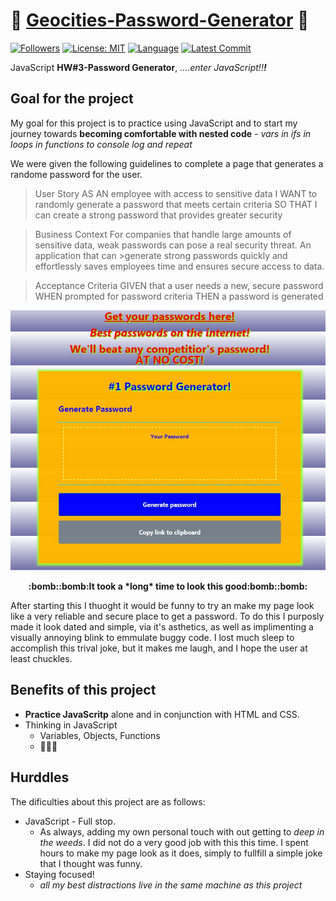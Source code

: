# :closed_lock_with_key: [Geocities-Password-Generator](https://spencerfalor-ward.github.io/Geocities-Password-Generator) :closed_lock_with_key:

[![Followers](https://img.shields.io/github/followers/SpencerFalor-Ward?style=social)](https://github.com/SpencerFalor-Ward?tab=followers) [![License: MIT](https://img.shields.io/badge/License-MIT-yellow.svg)](https://opensource.org/licenses/MIT) 
[![Language](https://img.shields.io/github/languages/top/SpencerFalor-Ward/HW-3---passwordGenerator)](https://github.com/SpencerFalor-Ward/HW-3---passwordGenerator/search?l=javascript) 
[![Latest Commit](https://img.shields.io/github/last-commit/SpencerFalor-Ward/HW-3---passwordGenerator)](https://github.com/SpencerFalor-Ward/HW-3---passwordGenerator/graphs/commit-activity)

JavaScript **HW#3-Password Generator**, *....enter JavaScript!!<strong>!</strong>*

## Goal for the project
My goal for this project is to practice using JavaScript and to start my journey towards **becoming comfortable with nested code** - *vars in ifs in loops in functions to console log and repeat* 

We were given the following guidelines to complete a page that generates a randome password for the user.

>User Story
>AS AN employee with access to sensitive data
>I WANT to randomly generate a password that meets certain criteria
>SO THAT I can create a strong password that provides greater security

>Business Context
>For companies that handle large amounts of sensitive data, weak passwords can pose a real security threat. An application that can >generate strong passwords quickly and effortlessly saves employees time and ensures secure access to data.

>Acceptance Criteria
>GIVEN that a user needs a new, secure password
>WHEN prompted for password criteria
>THEN a password is generated

<p align="center">
  <img alt="My password generator" src=generatorScreenCapture.JPG>
    </p>
<p align="center">
  <strong>:bomb::bomb:It took a *long* time to look this good:bomb::bomb:</strong>
    </p>

After starting this I thuoght it would be funny to try an make my page look like a very reliable and secure place to get a password. To do this I purposly made it look dated and simple, via it's asthetics, as well as implimenting a visually annoying blink to emmulate buggy code. I lost much sleep to accomplish this trival joke, but it makes me laugh, and I hope the user at least chuckles.

## Benefits of this project
- **Practice JavaScritp** alone and in conjunction with HTML and CSS.
- Thinking in JavaScript
  - Variables, Objects, Functions 
  - :thinking::confounded::triumph:

## Hurddles 
The dificulties about this project are as follows:
- JavaScript - Full stop.
  - As always, adding my own personal touch with out getting to *deep in the weeds*. I did not do a very good job with this this time. I spent hours to make my page look as it does, simply to fullfill a simple joke that I thought was funny.
- Staying focused!
  - *all my best distractions live in the same machine as this project*
